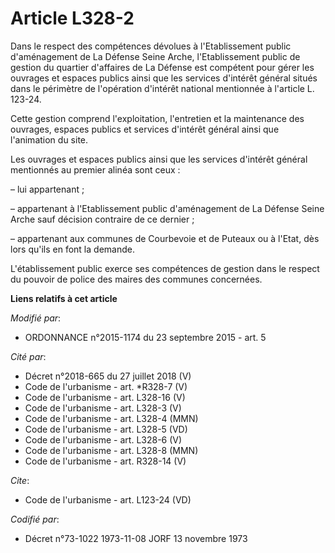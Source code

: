 # Article L328-2

Dans le respect des compétences dévolues à l'Etablissement public d'aménagement de La Défense Seine Arche, l'Etablissement
public de gestion du quartier d'affaires de La Défense est compétent pour gérer les ouvrages et espaces publics ainsi que les
services d'intérêt général situés dans le périmètre de l'opération d'intérêt national mentionnée à l'article L. 123-24.

Cette gestion comprend l'exploitation, l'entretien et la maintenance des ouvrages, espaces publics et services d'intérêt
général ainsi que l'animation du site.

Les ouvrages et espaces publics ainsi que les services d'intérêt général mentionnés au premier alinéa sont ceux :

– lui appartenant ;

– appartenant à l'Etablissement public d'aménagement de La Défense Seine Arche sauf décision contraire de ce dernier ;

– appartenant aux communes de Courbevoie et de Puteaux ou à l'Etat, dès lors qu'ils en font la demande.

L'établissement public exerce ses compétences de gestion dans le respect du pouvoir de police des maires des communes
concernées.

**Liens relatifs à cet article**

_Modifié par_:

  - ORDONNANCE n°2015-1174 du 23 septembre 2015 - art. 5

_Cité par_:

  - Décret n°2018-665 du 27 juillet 2018 (V)
  - Code de l'urbanisme - art. *R328-7 (V)
  - Code de l'urbanisme - art. L328-16 (V)
  - Code de l'urbanisme - art. L328-3 (V)
  - Code de l'urbanisme - art. L328-4 (MMN)
  - Code de l'urbanisme - art. L328-5 (VD)
  - Code de l'urbanisme - art. L328-6 (V)
  - Code de l'urbanisme - art. L328-8 (MMN)
  - Code de l'urbanisme - art. R328-14 (V)

_Cite_:

  - Code de l'urbanisme - art. L123-24 (VD)

_Codifié par_:

  - Décret n°73-1022 1973-11-08 JORF 13 novembre 1973
